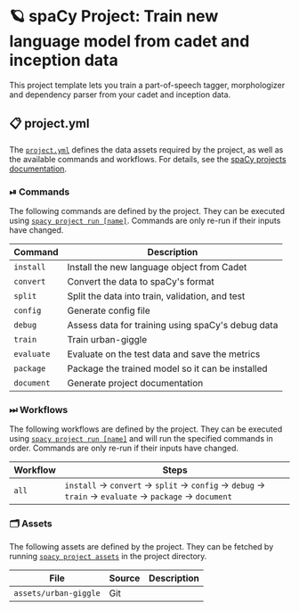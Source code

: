 <!-- SPACY PROJECT: AUTO-GENERATED DOCS START (do not remove) -->

# 🪐 spaCy Project: Train new language model from cadet and inception data

This project template lets you train a part-of-speech tagger, morphologizer and dependency parser from your cadet and inception data.

## 📋 project.yml

The [`project.yml`](project.yml) defines the data assets required by the
project, as well as the available commands and workflows. For details, see the
[spaCy projects documentation](https://spacy.io/usage/projects).

### ⏯ Commands

The following commands are defined by the project. They
can be executed using [`spacy project run [name]`](https://spacy.io/api/cli#project-run).
Commands are only re-run if their inputs have changed.

| Command | Description |
| --- | --- |
| `install` | Install the new language object from Cadet |
| `convert` | Convert the data to spaCy's format |
| `split` | Split the data into train, validation, and test |
| `config` | Generate config file |
| `debug` | Assess data for training using spaCy's debug data |
| `train` | Train urban-giggle |
| `evaluate` | Evaluate on the test data and save the metrics |
| `package` | Package the trained model so it can be installed |
| `document` | Generate project documentation |

### ⏭ Workflows

The following workflows are defined by the project. They
can be executed using [`spacy project run [name]`](https://spacy.io/api/cli#project-run)
and will run the specified commands in order. Commands are only re-run if their
inputs have changed.

| Workflow | Steps |
| --- | --- |
| `all` | `install` &rarr; `convert` &rarr; `split` &rarr; `config` &rarr; `debug` &rarr; `train` &rarr; `evaluate` &rarr; `package` &rarr; `document` |

### 🗂 Assets

The following assets are defined by the project. They can
be fetched by running [`spacy project assets`](https://spacy.io/api/cli#project-assets)
in the project directory.

| File | Source | Description |
| --- | --- | --- |
| `assets/urban-giggle` | Git |  |

<!-- SPACY PROJECT: AUTO-GENERATED DOCS END (do not remove) -->
